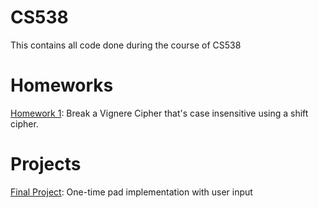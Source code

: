 # CS538
This contains all code done during the course of CS538

# Homeworks
[Homework 1](https://github.com/Dumitrek/CS538/blob/main/HW1%20Code-Kevin%20Dumitrescu.py): Break a Vignere Cipher that's case insensitive using a shift cipher.

# Projects
[Final Project](): One-time pad implementation with user input
